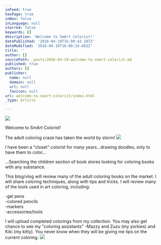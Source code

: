 ```yaml
---
inFeed: true
hasPage: true
inNav: false
inLanguage: null
starred: false
keywords: []
description: 'Welcome to SmArt Colorist!'
datePublished: '2016-04-19T16:00:43.107Z'
dateModified: '2016-04-19T16:00:24.683Z'
title: ''
author: []
sourcePath: _posts/2016-04-19-welcome-to-smart-colorist.md
published: true
authors: []
publisher:
  name: null
  domain: null
  url: null
  favicon: null
url: welcome-to-smart-colorist/index.html
_type: Article

---
```

![](https://the-grid-user-content.s3-us-west-2.amazonaws.com/4e354e32-9ac2-493e-98f9-20b7bca0d0a4.jpg)

Welcome to SmArt Colorist!

The adult coloring craze has taken the world by storm!
![](https://the-grid-user-content.s3-us-west-2.amazonaws.com/11f18237-707d-4fcb-98ab-2ac17fddee04.jpg)

I have been a "closet" colorist for many years...drawing doodles, only to have them to color...

...Searching the children section of book stores looking for coloring books with any substance.

This blog/vlog will review many of the adult coloring books on the market. I will share coloring techniques, along with tips and tricks. I will review many of the tools used in art coloring, including:

-gel pens  
-colored pencils  
-markers  
-accessories/tools

I will upload completed colorings from my collection. You may also get chance to see my "coloring assistants" -Mazzy and Zuzu (my yorkies) and Kiki (my kitty). You never know when they will be giving me tips on the current coloring. ![](https://the-grid-user-content.s3-us-west-2.amazonaws.com/abc3ae60-8782-4a3f-9632-9ec1597d149c.jpg)